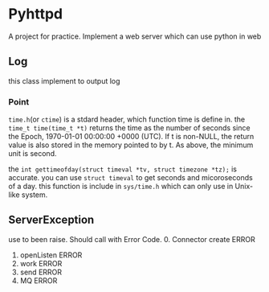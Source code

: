 # Pyhttpd
A project for practice. Implement a web server which can use python in web

## Log
this class implement to output log

### Point
`time.h`(or `ctime`) is a stdard header, which function time is define in. the `time_t time(time_t *t)` returns the time as the number of seconds since the Epoch, 1970-01-01 00:00:00 +0000 (UTC).
If t is non-NULL, the return value is also stored in the memory pointed to by t.
As above, the minimum unit is second.

the `int gettimeofday(struct timeval *tv, struct timezone *tz);` is accurate. you can use `struct timeval` to get seconds and micoroseconds of a day.
this function is include in `sys/time.h` which can only use in Unix-like system.

## ServerException
use to been raise. Should call with Error Code.
0. Connector create ERROR
1. openListen ERROR
2. work ERROR
3. send ERROR
4. MQ ERROR
